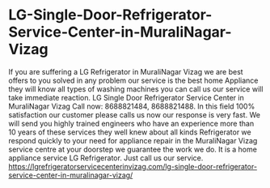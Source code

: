# LG-Single-Door-Refrigerator-Service-Center-in-MuraliNagar-Vizag
  If you are suffering a LG Refrigerator in MuraliNagar Vizag we are best offers to you solved in any problem our service is the best home Appliance they will know all types of washing machines you can call us our service will take immediate reaction. LG Single Door Refrigerator Service Center in MuraliNagar Vizag Call now: 8688821484, 8688821488. In this field 100% satisfaction our customer please calls us now our response is very fast. We will send you highly trained engineers who have an experience more than 10 years of these services they well knew about all kinds Refrigerator we respond quickly to your need for appliance repair in the MuraliNagar Vizag service centre at your doorstep we guarantee the work we do. It is a home appliance service LG Refrigerator. Just call us our service.  https://lgrefrigeratorservicecenterinvizag.com/lg-single-door-refrigerator-service-center-in-muralinagar-vizag/
